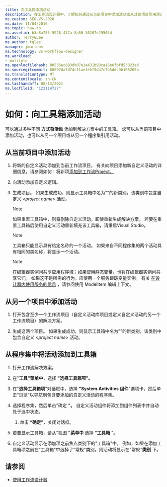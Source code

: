 ```yaml
---
title: 向工具箱添加活动
description: 在工作流设计器中，了解如何通过从当前项目中添加活动或从其他项目引用活动，将活动添加到解决方案中的工具箱。
ms.custom: SEO-VS-2020
ms.date: 11/04/2016
ms.topic: how-to
ms.assetid: b3a8a785-5928-457a-8a50-30267e29503d
author: TerryGLee
ms.author: tglee
manager: jmartens
ms.technology: vs-workflow-designer
ms.workload:
- multiple
ms.openlocfilehash: 80535ec883db07e1a431b90ca18e6fbfd53023ad
ms.sourcegitcommit: 68897da7d74c31ae1ebf5d47c7b5ddc9b108265b
ms.translationtype: MT
ms.contentlocale: zh-CN
ms.lasthandoff: 08/13/2021
ms.locfileid: "122114727"
---
```

# <a name="how-to-add-activities-to-the-toolbox"></a>如何：向工具箱添加活动

可以通过多种不同 **方式将活动** 添加到解决方案中的工具箱。 您可以从当前项目中添加活动，也可以从另一个项目或从另一个程序集引用活动。

## <a name="to-add-an-activity-from-within-your-current-project"></a>从当前项目中添加活动

1. 将新的自定义活动添加到当前工作流项目。 有关向项目添加新自定义活动的详细信息，请参阅如何：将新项[添加到工作流Project。](../workflow-designer/how-to-add-a-new-item-to-a-workflow-project.md)

2. 向活动添加自定义逻辑。

3. 生成项目。 如果生成成功，则显示工具箱中名为""的新类别，该类别中包含自定义 \<*project name*> 活动。

    > [!NOTE]
    > 如果重置工具箱中，则将删除自定义活动，即使重新生成解决方案。 若要在重置工具箱后使用自定义活动重新填充该工具箱，请重启Visual Studio。

    > [!NOTE]
    > 工具箱只能显示具有给定名称的一个活动。 如果来自不同程序集的两个活动具有相同的类名称，将显示一个活动。

    > [!NOTE]
    > 在编辑器实例间共享应用程序域；如果使用静态变量，也将在编辑器实例间共享它们。 如果这不是所需的行为，应使用一个服务跟踪变量实例。 有关 [在设计器内使用服务的信息](/dotnet/framework/windows-workflow-foundation/using-the-modelitem-editing-context) ，请参阅使用 ModelItem 编辑上下文。

## <a name="to-add-an-activity-from-within-a-different-project"></a>从另一个项目中添加活动

1. 打开包含至少一个工作流项目（自定义活动库项目或定义自定义活动的另一个工作流项目）的解决方案。

2. 生成这两个项目。 如果生成成功，则显示工具箱中名为""的新类别，该类别中包含自定义 \<*project name*> 活动。

## <a name="to-add-an-activity-to-the-toolbox-from-an-assembly"></a>从程序集中将活动添加到工具箱

1. 打开工作流解决方案。

2. 在"**工具"菜单中**，选择 **"选择工具箱项"。**

3. 在"**选择工具箱项**"对话框中，选择 **"System.Activities 组件**"选项卡，然后单击"浏览"以导航到包含要添加的自定义活动的程序集。

4. 选择程序集，然后单击"确定 **"。** 自定义活动组件将添加到组件列表中并自动处于选中状态。

    1. 单击 **“确定”**，关闭对话框。

5. 若要显示工具箱，请从"视图 **"菜单中** 选择 **"工具箱** "。

6. 自定义活动显示在添加项之前焦点类别下的"工具箱"中。 例如，如果在添加工具箱项之前在"工具箱"中选择了"常规"类别，则活动将显示在"常规"**类别** 下。

## <a name="see-also"></a>请参阅

- [使用工作流设计器](developing-applications-with-the-workflow-designer.md)
